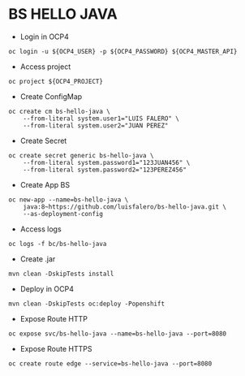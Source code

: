 # BS HELLO JAVA

- Login in OCP4

```shell
oc login -u ${OCP4_USER} -p ${OCP4_PASSWORD} ${OCP4_MASTER_API}
```

- Access project

```shell
oc project ${OCP4_PROJECT}
```

- Create ConfigMap

```shell
oc create cm bs-hello-java \
    --from-literal system.user1="LUIS FALERO" \
    --from-literal system.user2="JUAN PEREZ"
```

- Create Secret

```shell
oc create secret generic bs-hello-java \
    --from-literal system.password1="123JUAN456" \
    --from-literal system.password2="123PEREZ456"
```

- Create App BS

```shell
oc new-app --name=bs-hello-java \
    java:8~https://github.com/luisfalero/bs-hello-java.git \
    --as-deployment-config
```

- Access logs

```shell
oc logs -f bc/bs-hello-java
```

- Create .jar

```shell
mvn clean -DskipTests install
```

- Deploy in OCP4

```shell
mvn clean -DskipTests oc:deploy -Popenshift
```

- Expose Route HTTP

```shell
oc expose svc/bs-hello-java --name=bs-hello-java --port=8080
```

- Expose Route HTTPS

```shell
oc create route edge --service=bs-hello-java --port=8080
```